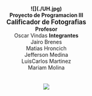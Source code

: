 <p align="center">
    <b>![](./UH.jpg)</b><br>
    <b>Proyecto de Programacion III</b><br>
    <b><big>Calificador de Fotografias</big></b><br>
    <b>Profesor</b><br>
    Oscar Vindas
    <b>Integrantes </b><br>
    Jairo Brenes<br>
    Matias Hroncich <br>
    Jefferson Medina <br>
    LuisCarlos Martinez<br>
    Mariam Molina<br>
    <br><br>
      <img src="http://sports.ndtv.com/images/loading.gif">
</p>




